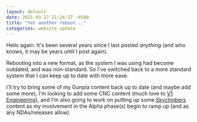 ```yaml
---
layout: default
date: 2021-03-27 21:24:37 -0500
title: "Yet another reboot..."
categories: website update
---
```


Hello again. It's been several years since I last posted _anything_ (and who knows, it may be years until I post again).


Rebooting into a new format, as the system I was using had become outdated, and was non-standard. So I've switched back to a more standard system that I can keep up to date with more ease.


I'll try to bring some of my Gunpla content back up to date (and maybe add some more), I'm looking to add some CNC content (much love to [V1 Engineering](https://www.v1engineering.com)), and I'm also going to work on putting up some [Skyclimbers](https://www.skyclimbers.net/) content as my involvement in the Alpha phase(s) begin to ramp up (and as any NDAs/releases allow).